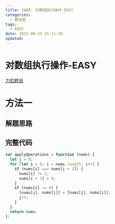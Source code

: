 ```yaml
---
title: 2460. 对数组执行操作-EASY
categories:
  - 算法题
tags:
  - EASY
date: 2023-06-23 15:11:30
updated:
---
```


# 对数组执行操作-EASY

[力扣题目](https://leetcode.cn/problems/apply-operations-to-an-array/)

# 方法一

## 解题思路

## 完整代码

```javascript
var applyOperations = function (nums) {
  let j = 0;
  for (let i = 0; i < nums.length; i++) {
    if (nums[i] === nums[i + 1]) {
      nums[i] *= 2;
      nums[i + 1] = 0;
    }
    if (nums[i] != 0) {
      [nums[i], nums[j]] = [nums[j], nums[i]];
      j++;
    }
  }
  return nums;
};
```
